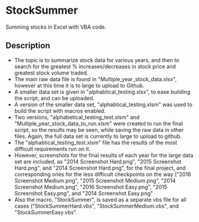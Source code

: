 # StockSummer
Summing stocks in Excel with VBA code.

## Description
- The topic is to summarize stock data for various years, and then to search for the greatest % increases/decreases in stock price and greatest stock volume traded.
 - The main raw data file is found in "Multiple_year_stock_data.xlsx", however at this time it is to large to upload to Github.
 - A smaller data set is given in "alphabtical_testing.xlsx", to ease building the script, and can be uploaded.
 - A version of the smaller data set, "alphabtical_testing.xlsm" was used to build the script with macros enabled.
 - Two versions, "alphabetical_testing_test.xlsm" and "Multiple_year_stock_data_to_run.xlsm" were created to run the final script, so the results may be seen, while saving the raw data in other files.  Again, the full data set is currently to large to upload to github.  
 - The "alphabtical_testing_test.xlsm" file has the results of the most difficult requirements run on it.
 - However, screenshots for the final results of each year for the large data set are included, as "2014 Screenshot Hard.png", "2015 Screenshot Hard.png", and "2014 Screenshot Hard.png", for the final project, and corresponding ones for the less difficult checkpoints on the way ("2016 Screenshot Medium.png", "2015 Screenshot Medium.png", "2014 Screenshot Medium.png", "2016 Screenshot Easy.png", "2015 Screenshot Easy.png", and "2014 Screenshot Easy.png"
- Also the macro, "StockSummer", is saved as a separate vbs file for all cases ("StockSummerHard.vbs", "StockSummerMedium.vbs", and "StockSummerEasy.vbs".
